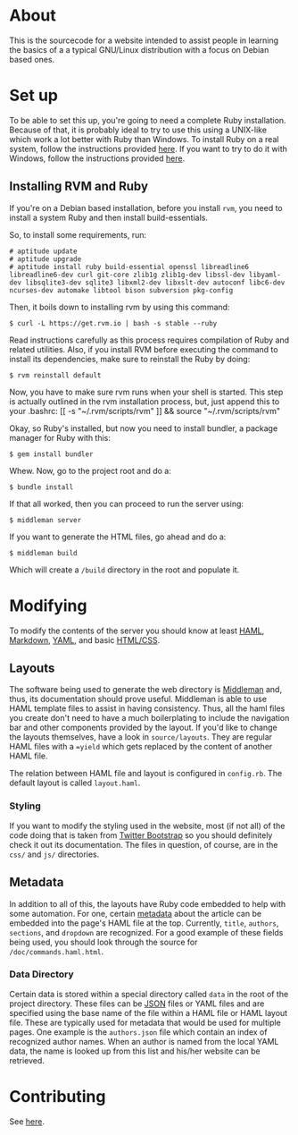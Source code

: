 # About
This is the sourcecode for a website intended to assist people in learning the
basics of a a typical GNU/Linux distribution with a focus on Debian based ones.

# Set up
To be able to set this up, you're going to need a complete Ruby installation.
Because of that, it is probably ideal to try to use this using a UNIX-like which
work a lot better with Ruby than Windows. To install Ruby on a real system,
follow the instructions provided [here][rvm]. If you want to try to do it with
Windows, follow the instructions provided [here][rubyinstaller].

## Installing RVM and Ruby
If you're on a Debian based installation, before you install `rvm`, you need to
install a system Ruby and then install build-essentials.

So, to install some requirements, run:

    # aptitude update
    # aptitude upgrade
    # aptitude install ruby build-essential openssl libreadline6 libreadline6-dev curl git-core zlib1g zlib1g-dev libssl-dev libyaml-dev libsqlite3-dev sqlite3 libxml2-dev libxslt-dev autoconf libc6-dev ncurses-dev automake libtool bison subversion pkg-config

Then, it boils down to installing rvm by using this command:

    $ curl -L https://get.rvm.io | bash -s stable --ruby

Read instructions carefully as this process requires compilation of Ruby and
related utilities. Also, if you install RVM before executing the command to
install its dependencies, make sure to reinstall the Ruby by doing:

    $ rvm reinstall default

Now, you have to make sure rvm runs when your shell is started. This step is
actually outlined in the rvm installation process, but, just append this to your
.bashrc:
    [[ -s "~/.rvm/scripts/rvm" ]] && source "~/.rvm/scripts/rvm"

Okay, so Ruby's installed, but now you need to install bundler, a package manager
for Ruby with this:

    $ gem install bundler

Whew. Now, go to the project root and do a:

    $ bundle install

If that all worked, then you can proceed to run the server using:
    
    $ middleman server

If you want to generate the HTML files, go ahead and do a:

    $ middleman build

Which will create a `/build` directory in the root and populate it.

# Modifying
To modify the contents of the server you should know at least [HAML][haml],
[Markdown][markdown], [YAML][yaml], and basic [HTML/CSS][w3c].

## Layouts

The software being used to generate the web directory is [Middleman][middleman]
and, thus, its documentation should prove useful. Middleman is able to use
HAML template files to assist in having consistency. Thus, all the haml files
you create don't need to have a much boilerplating to include the navigation bar
and other components provided by the layout. If you'd like to change the layouts
themselves, have a look in `source/layouts`. They are regular HAML files with a 
`=yield` which gets replaced by the content of another HAML file.

The relation between HAML file and layout is configured in `config.rb`. The
default layout is called `layout.haml`.

### Styling
If you want to modify the styling used in the website, most (if not all) of the
code doing that is taken from [Twitter Bootstrap][bootstrap] so you should
definitely check it out its documentation. The files in question, of course,
are in the `css/` and `js/` directories.

## Metadata
In addition to all of this, the layouts have Ruby code embedded to help with
some automation. For one, certain [metadata][yamldata] about the article can be embedded into the page's HAML file at the top. Currently, `title`, `authors`,
`sections`, and `dropdown` are recognized. For a good example of these fields
being used, you should look through the source for `/doc/commands.haml.html`.

### Data Directory

Certain data is stored within a special directory called `data` in the root of
the project directory. These files can be [JSON][json] files or YAML files and
are specified using the base name of the file within a HAML file or HAML layout
file. These are typically used for metadata that would be used for multiple
pages. One example is the `authors.json` file which contain an index of
recognized author names. When an author is named from the local YAML data, the
name is looked up from this list and his/her website can be retrieved.

# Contributing
See [here][git].

[bootstrap]:http://twitter.github.com/bootstrap/
[git]:https://help.github.com/
[haml]:http://haml.info
[json]:http://www.w3schools.com/json/default.asp
[markdown]:http://daringfireball.net/projects/markdown/dingus
[middleman]:http://middlemanapp.com/
[rubyinstaller]:http://rubyinstaller.org/
[rvm]: https://rvm.io/rvm/install/
[w3c]:http://www.w3schools.com/html/default.asp
[yaml]:http://en.wikipedia.org/wiki/YAML
[yamldata]:http://middlemanapp.com/metadata/local-data/
